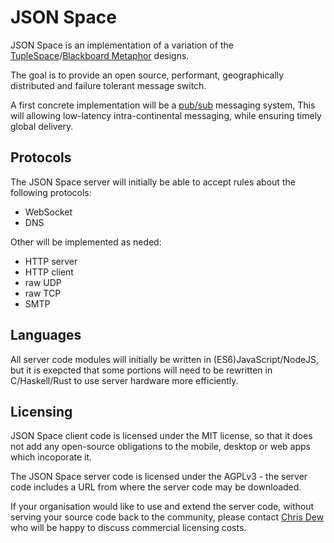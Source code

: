 JSON Space
==========

JSON Space is an implementation of a variation of the [TupleSpace](http://c2.com/cgi/wiki?TupleSpace)/[Blackboard Metaphor](https://en.wikipedia.org/wiki/Blackboard_system#Metaphor) designs.

The goal is to provide an open source, performant, geographically distributed and failure tolerant message switch.

A first concrete implementation will be a [pub/sub](https://en.wikipedia.org/wiki/Publish%E2%80%93subscribe_pattern) messaging system,  This will allowing low-latency intra-continental messaging, while ensuring timely global delivery. 


Protocols
---------

The JSON Space server will initially be able to accept rules about the following protocols:

* WebSocket
* DNS

Other will be implemented as neded:

* HTTP server
* HTTP client
* raw UDP
* raw TCP
* SMTP


Languages
---------

All server code modules will initially be written in (ES6)JavaScript/NodeJS, but it is exepcted that some portions will need to be rewritten in C/Haskell/Rust to use server hardware more efficiently.


Licensing
---------

JSON Space client code is licensed under the MIT license, so that it does not add any open-source obligations to the mobile, desktop or web apps which incoporate it.

The JSON Space server code is licensed under the AGPLv3 - the server code includes a URL from where the server code may be downloaded.

If your organisation would like to use and extend the server code, without serving your source code back to the community, please contact [Chris Dew](chris.dew@barricane.com) who will be happy to discuss commercial licensing costs. 
 
